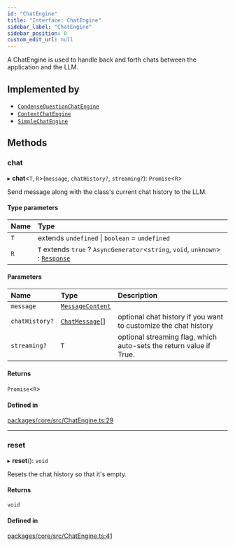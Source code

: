 ```yaml
---
id: "ChatEngine"
title: "Interface: ChatEngine"
sidebar_label: "ChatEngine"
sidebar_position: 0
custom_edit_url: null
---
```


A ChatEngine is used to handle back and forth chats between the application and the LLM.

## Implemented by

- [`CondenseQuestionChatEngine`](../classes/CondenseQuestionChatEngine.md)
- [`ContextChatEngine`](../classes/ContextChatEngine.md)
- [`SimpleChatEngine`](../classes/SimpleChatEngine.md)

## Methods

### chat

▸ **chat**<`T`, `R`\>(`message`, `chatHistory?`, `streaming?`): `Promise`<`R`\>

Send message along with the class's current chat history to the LLM.

#### Type parameters

| Name | Type                                                                                                       |
| :--- | :--------------------------------------------------------------------------------------------------------- |
| `T`  | extends `undefined` \| `boolean` = `undefined`                                                             |
| `R`  | `T` extends `true` ? `AsyncGenerator`<`string`, `void`, `unknown`\> : [`Response`](../classes/Response.md) |

#### Parameters

| Name           | Type                                   | Description                                                        |
| :------------- | :------------------------------------- | :----------------------------------------------------------------- |
| `message`      | [`MessageContent`](../#messagecontent) |                                                                    |
| `chatHistory?` | [`ChatMessage`](ChatMessage.md)[]      | optional chat history if you want to customize the chat history    |
| `streaming?`   | `T`                                    | optional streaming flag, which auto-sets the return value if True. |

#### Returns

`Promise`<`R`\>

#### Defined in

[packages/core/src/ChatEngine.ts:29](https://github.com/run-llama/LlamaIndexTS/blob/d613bbd/packages/core/src/ChatEngine.ts#L29)

---

### reset

▸ **reset**(): `void`

Resets the chat history so that it's empty.

#### Returns

`void`

#### Defined in

[packages/core/src/ChatEngine.ts:41](https://github.com/run-llama/LlamaIndexTS/blob/d613bbd/packages/core/src/ChatEngine.ts#L41)
